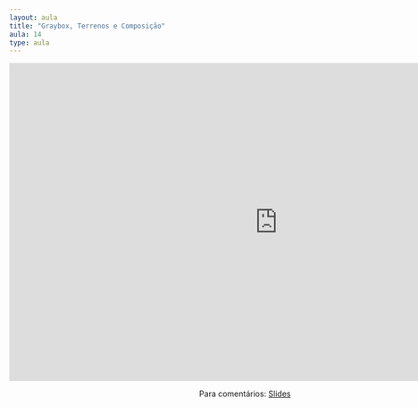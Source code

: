 ```yaml
---
layout: aula
title: "Graybox, Terrenos e Composição"
aula: 14
type: aula
---
```


<iframe src="https://docs.google.com/presentation/d/e/2PACX-1vQI8uHXsxWxGuf35iMu_bWQ_QRYLRMLvq0EYIj1fzyvZbfYzyCD65cWy_bm9itC8nVjwGvAsvvdZDvM/embed?start=false&loop=false&delayms=3000" frameborder="0" width="960" height="569" allowfullscreen="true" mozallowfullscreen="true" webkitallowfullscreen="true"></iframe>

<span style="float:right">Para comentários: [Slides](https://docs.google.com/presentation/d/105dm-UMZrEMabBzEJZLwgN4lxkirKWkekgvmHwGgFo4/edit?usp=sharing)</span>